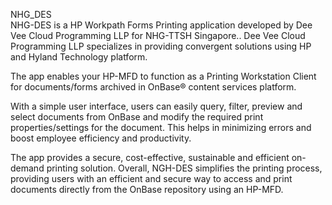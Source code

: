 NHG_DES  
NHG-DES is a HP Workpath Forms Printing application developed by Dee Vee Cloud Programming LLP for NHG-TTSH Singapore.. Dee Vee Cloud Programming LLP specializes in providing convergent solutions 
using HP and Hyland Technology platform. 

The app enables your HP-MFD to function as a Printing Workstation Client for documents/forms archived in OnBase® content services platform. 

With a simple user interface, users can easily query, filter, preview and select documents from OnBase and modify the required print properties/settings for the document. 
This helps in minimizing errors and boost employee efficiency and productivity. 

The app provides a secure, cost-effective, sustainable and efficient on-demand printing solution. Overall, NGH-DES simplifies the printing process, providing users with 
an efficient and secure way to access and print documents directly from the OnBase repository using an HP-MFD.
